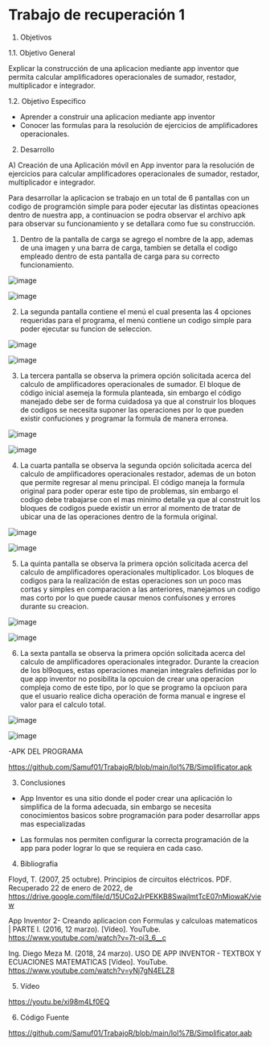 # Trabajo de recuperación 1

1. Objetivos

  1.1. Objetivo General

Explicar la construcción de una aplicacion mediante app inventor que permita calcular amplificadores operacionales de sumador, restador, multiplicador e integrador.
  
  1.2. Objetivo Especifico

- Aprender a construir una aplicacion mediante app inventor
- Conocer las formulas para la resolución de ejercicios de amplificadores operacionales.

2. Desarrollo

A) Creación de una Aplicación móvil en App inventor para la resolución de ejercicios para calcular amplificadores operacionales de sumador, restador, multiplicador e integrador.

Para desarrollar la aplicacion se trabajo en un total de 6 pantallas con un codigo de programción simple para poder ejecutar las distintas opeaciones dentro de nuestra app, a continuacion se podra observar el archivo apk para observar su funcionamiento y se detallara como fue su construcción.

   1. Dentro de la pantalla de carga se agrego el nombre de la app, ademas de una imagen y una barra    de carga, tambien se detalla el codigo empleado dentro de esta pantalla de carga para su correcto funcionamiento.

![image](https://user-images.githubusercontent.com/94079321/156176835-e9eb3609-0ef1-4fbc-8637-b234e2b9b267.png)

![image](https://user-images.githubusercontent.com/94079321/156177218-2f1cc10a-f28e-488c-8a6c-7e539c720105.png)

   2. La segunda pantalla contiene el menú el cual presenta las 4 opciones requeridas para el programa, el menú contiene un codigo simple para poder ejecutar su funcion de seleccion.

![image](https://user-images.githubusercontent.com/94079321/156177263-1ce2169c-9c8b-4621-8180-6b8d7e8994c4.png)

![image](https://user-images.githubusercontent.com/94079321/156177291-f2a43b01-8b28-4613-ba77-c8324fce64f7.png)

   3. La tercera pantalla se observa la primera opción solicitada acerca del calculo de amplificadores operacionales de sumador. El bloque de código inicial asemeja la formula      planteada, sin embargo el código manejado debe ser de forma cuidadosa ya que al construir los bloques de codigos se necesita suponer las operaciones por lo que pueden existir    confuciones y programar la formula de manera erronea.

![image](https://user-images.githubusercontent.com/94079321/156181929-776ae564-e374-4722-b9c6-8cbb90b5298d.png)

![image](https://user-images.githubusercontent.com/94079321/156182016-aef5cd76-793e-43b3-83d1-f9528a3438bb.png)
 
   4. La cuarta pantalla se observa la segunda opción solicitada acerca del calculo de amplificadores operacionales restador, ademas de un boton que permite regresar al menu        principal. El código maneja la formula original para poder operar este tipo de problemas, sin embargo el codigo debe trabajarse con el mas minimo detalle ya que al construit    los bloques de codigos puede existir un error al momento de tratar de ubicar una de las operaciones dentro de la formula original.
  
![image](https://user-images.githubusercontent.com/94079321/156185926-a3755442-f3d7-4f7a-95b4-f6d186830e28.png)

![image](https://user-images.githubusercontent.com/94079321/156186009-8f044b75-08dd-4d8b-96db-2b759bb05fb0.png)

   5. La quinta pantalla se observa la primera opción solicitada acerca del calculo de amplificadores operacionales multiplicador. Los bloques de codigos para la realización de    estas operaciones son un poco mas cortas y simples en comparacion a las anteriores, manejamos un codigo mas corto por lo que puede causar menos confuisones y errores durante    su creacion. 

![image](https://user-images.githubusercontent.com/94079321/156186150-1e7b86b9-4cd7-4d89-b065-546bfca457dd.png)

![image](https://user-images.githubusercontent.com/94079321/156186207-05e7160f-35cc-4f50-8787-637a09e2f125.png)

   6. La sexta pantalla se observa la primera opción solicitada acerca del calculo de amplificadores operacionales integrador. Durante la creacion de los bl9oques, estas            operaciones manejan integrales definidas por lo que app inventor no posibilita la opcuion de crear una operacion compleja como de este tipo, por lo que se programo la opciuon    para que el usuario realice dicha operación de forma manual e ingrese el valor para el calculo total.

![image](https://user-images.githubusercontent.com/94079321/156186336-abe32ddf-dea7-4188-a31a-2c2ab48e4ff6.png)

![image](https://user-images.githubusercontent.com/94079321/156186371-bda2efb5-2f89-4fe2-9ec2-460ad1c26de7.png)

-APK DEL PROGRAMA

https://github.com/Samuf01/TrabajoR/blob/main/lol%7B/Simplificator.apk

3. Conclusiones

- App Inventor es una sitio donde el poder crear una aplicación lo simplifica de la forma adecuada, sin embargo se necesita conocimientos basicos sobre programación para poder     desarrollar apps mas especializadas

- Las formulas nos permiten configurar la correcta programación de la app para poder lograr lo que se requiera en cada caso.

4. Bibliografia

Floyd, T. (2007, 25 octubre). Principios de circuitos eléctricos. PDF. Recuperado 22 de enero de 2022, de https://drive.google.com/file/d/15UCq2JrPEKKB8SwajlmtTcE07nMiowaK/view

App Inventor 2- Creando aplicacion con Formulas y calculoas matematicos | PARTE I. (2016, 12 marzo). [Vídeo]. YouTube. https://www.youtube.com/watch?v=7t-oi3_6__c

Ing. Diego Meza M. (2018, 24 marzo). USO DE APP INVENTOR - TEXTBOX Y ECUACIONES MATEMATICAS [Vídeo]. YouTube. https://www.youtube.com/watch?v=yNj7gN4ELZ8

5. Vídeo

https://youtu.be/xi98m4Lf0EQ

6. Código Fuente

https://github.com/Samuf01/TrabajoR/blob/main/lol%7B/Simplificator.aab



